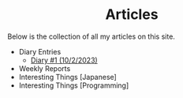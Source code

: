 # <center>Articles

Below is the collection of all my articles on this site.

- Diary Entries
  - [Diary #1 (10/2/2023)](/articles/1/)
- Weekly Reports
- Interesting Things [Japanese]
- Interesting Things [Programming]

